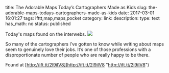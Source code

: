 title: The Adorable Maps Today’s Cartographers Made as Kids
slug: the-adorable-maps-todays-cartographers-made-as-kids
date: 2017-03-01 16:01:27
tags: ifttt,map,maps,pocket
category: 
link: 
description: 
type: text
has_math: no
status: published

Today's maps found on the interwebs. ![](http://ift.tt/eA8V8J)  
  

So many of the cartographers I’ve gotten to know while writing about maps seem to genuinely love their jobs. It’s one of those professions with a disproportionate number of people who are really happy to be there.  
  

Found at [http://ift.tt/2l9iIV8](http://ift.tt/2l9iIV8 "http://ift.tt/2l9iIV8")




